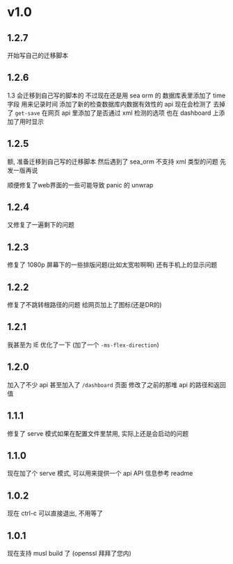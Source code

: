 # v1.0

## 1.2.7

开始写自己的迁移脚本

## 1.2.6

1.3 会迁移到自己写的脚本的
不过现在还是用 sea orm 的
数据库表里添加了 time 字段
用来记录时间
添加了新的检查数据库内数据有效性的 api
现在会检测了
去掉了 `get-save`
在网页 api 里添加了是否通过 xml 检测的选项
也在 dashboard 上添加了用时显示

## 1.2.5

额, 准备迁移到自己写的迁移脚本
然后遇到了 sea_orm 不支持 xml 类型的问题
先发一版再说

顺便修复了web界面的一些可能导致 panic 的 unwrap

## 1.2.4

又修复了一遍剩下的问题

## 1.2.3

修复了 1080p 屏幕下的一些排版问题(比如太宽啦啊啊)
还有手机上的显示问题

## 1.2.2

修复了不跳转根路径的问题
给网页加上了图标(还是DR的)

## 1.2.1

我甚至为 IE 优化了一下 (加了一个 `-ms-flex-direction`)

## 1.2.0

加入了不少 api
甚至加入了 `/dashboard` 页面
修改了之前的那堆 api 的路径和返回值

## 1.1.1

修复了 serve 模式如果在配置文件里禁用, 实际上还是会启动的问题

## 1.1.0

现在加了个 serve 模式, 可以用来提供一个 api
API 信息参考 readme

## 1.0.2

现在 ctrl-c 可以直接退出, 不用等了

## 1.0.1

现在支持 musl build 了 (openssl 拜拜了您内)
